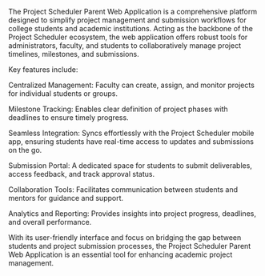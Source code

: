 The Project Scheduler Parent Web Application is a comprehensive platform designed to simplify project management and submission workflows for college students and academic institutions. Acting as the backbone of the Project Scheduler ecosystem, the web application offers robust tools for administrators, faculty, and students to collaboratively manage project timelines, milestones, and submissions.

Key features include:

Centralized Management: Faculty can create, assign, and monitor projects for individual students or groups.

Milestone Tracking: Enables clear definition of project phases with deadlines to ensure timely progress.

Seamless Integration: Syncs effortlessly with the Project Scheduler mobile app, ensuring students have real-time access to updates and submissions on the go.

Submission Portal: A dedicated space for students to submit deliverables, access feedback, and track approval status.

Collaboration Tools: Facilitates communication between students and mentors for guidance and support.

Analytics and Reporting: Provides insights into project progress, deadlines, and overall performance.

With its user-friendly interface and focus on bridging the gap between students and project submission processes, the Project Scheduler Parent Web Application is an essential tool for enhancing academic project management.
